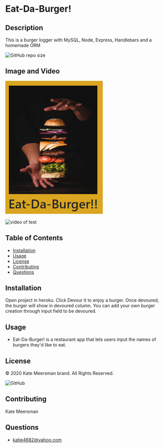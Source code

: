# Eat-Da-Burger!

  ## Description
  This is a burger logger with MySQL, Node, Express, Handlebars and a homemade ORM

  ![GitHub repo size](https://img.shields.io/github/repo-size/kmeersman624/Node-Express-Handlebars)
  
  ## Image and Video

  ![image of app](./public/assets/img/eatda.PNG)

  ![video of test](./public/assets/img/burger.gif)

  ## Table of Contents
  * [Installation](#installation)
  * [Usage](#usage)
  * [License](#license)
  * [Contributing](#contributing)
  * [Questions](#questions) 

  ## Installation
  Open project in heroku. Click Devour it to enjoy a burger.  Once devoured, the burger will show in devoured column.  You can add your own burger creation through input field to be devoured.

  ## Usage
  * Eat-Da-Burger! is a restaurant app that lets users input the names of burgers they'd like to eat.

  ## License
  © 2020 Kate Meersman brand. All Rights Reserved. 

  ![GitHub](https://img.shields.io/github/license/kmeersman624/Node-Express-Handlebars)

  ## Contributing
  Kate Meersman

  ## Questions
  * katie4682@yahoo.com